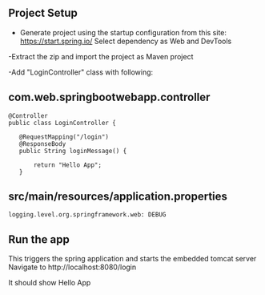 ## Project Setup

- Generate project using the startup configuration from this site:
  https://start.spring.io/
  Select dependency as Web and DevTools
  
 -Extract the zip and import the project as Maven project
 
 -Add "LoginController" class with following:
 
 ## com.web.springbootwebapp.controller
 ``` 
 @Controller
public class LoginController {

	@RequestMapping("/login")
	@ResponseBody
	public String loginMessage() {
		
		return "Hello App";
	}
```

## src/main/resources/application.properties
```
logging.level.org.springframework.web: DEBUG
```
## Run the app
This triggers the spring application and starts the embedded tomcat server
Navigate to http://localhost:8080/login

It should show Hello App
